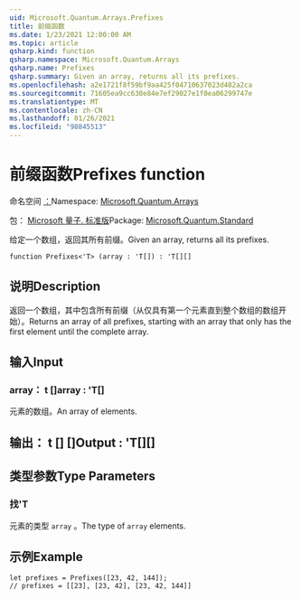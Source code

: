 ```yaml
---
uid: Microsoft.Quantum.Arrays.Prefixes
title: 前缀函数
ms.date: 1/23/2021 12:00:00 AM
ms.topic: article
qsharp.kind: function
qsharp.namespace: Microsoft.Quantum.Arrays
qsharp.name: Prefixes
qsharp.summary: Given an array, returns all its prefixes.
ms.openlocfilehash: a2e1721f8f59bf9aa425f04710637023d482a2ca
ms.sourcegitcommit: 71605ea9cc630e84e7ef29027e1f0ea06299747e
ms.translationtype: MT
ms.contentlocale: zh-CN
ms.lasthandoff: 01/26/2021
ms.locfileid: "98845513"
---
```

# <a name="prefixes-function"></a><span data-ttu-id="bed45-102">前缀函数</span><span class="sxs-lookup"><span data-stu-id="bed45-102">Prefixes function</span></span>

<span data-ttu-id="bed45-103">命名空间 [：](xref:Microsoft.Quantum.Arrays)</span><span class="sxs-lookup"><span data-stu-id="bed45-103">Namespace: [Microsoft.Quantum.Arrays](xref:Microsoft.Quantum.Arrays)</span></span>

<span data-ttu-id="bed45-104">包： [Microsoft 量子. 标准版](https://nuget.org/packages/Microsoft.Quantum.Standard)</span><span class="sxs-lookup"><span data-stu-id="bed45-104">Package: [Microsoft.Quantum.Standard](https://nuget.org/packages/Microsoft.Quantum.Standard)</span></span>


<span data-ttu-id="bed45-105">给定一个数组，返回其所有前缀。</span><span class="sxs-lookup"><span data-stu-id="bed45-105">Given an array, returns all its prefixes.</span></span>

```qsharp
function Prefixes<'T> (array : 'T[]) : 'T[][]
```


## <a name="description"></a><span data-ttu-id="bed45-106">说明</span><span class="sxs-lookup"><span data-stu-id="bed45-106">Description</span></span>

<span data-ttu-id="bed45-107">返回一个数组，其中包含所有前缀（从仅具有第一个元素直到整个数组的数组开始）。</span><span class="sxs-lookup"><span data-stu-id="bed45-107">Returns an array of all prefixes, starting with an array that only has the first element until the complete array.</span></span>

## <a name="input"></a><span data-ttu-id="bed45-108">输入</span><span class="sxs-lookup"><span data-stu-id="bed45-108">Input</span></span>

### <a name="array--t"></a><span data-ttu-id="bed45-109">array： t []</span><span class="sxs-lookup"><span data-stu-id="bed45-109">array : 'T[]</span></span>

<span data-ttu-id="bed45-110">元素的数组。</span><span class="sxs-lookup"><span data-stu-id="bed45-110">An array of elements.</span></span>



## <a name="output--t"></a><span data-ttu-id="bed45-111">输出： t [] []</span><span class="sxs-lookup"><span data-stu-id="bed45-111">Output : 'T[][]</span></span>



## <a name="type-parameters"></a><span data-ttu-id="bed45-112">类型参数</span><span class="sxs-lookup"><span data-stu-id="bed45-112">Type Parameters</span></span>

### <a name="t"></a><span data-ttu-id="bed45-113">找</span><span class="sxs-lookup"><span data-stu-id="bed45-113">'T</span></span>

<span data-ttu-id="bed45-114">元素的类型 `array` 。</span><span class="sxs-lookup"><span data-stu-id="bed45-114">The type of `array` elements.</span></span>

## <a name="example"></a><span data-ttu-id="bed45-115">示例</span><span class="sxs-lookup"><span data-stu-id="bed45-115">Example</span></span>

```qsharp
let prefixes = Prefixes([23, 42, 144]);
// prefixes = [[23], [23, 42], [23, 42, 144]]
```